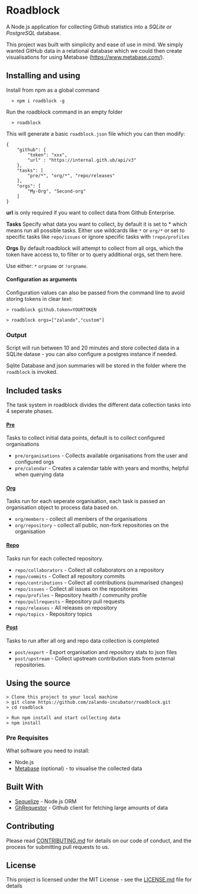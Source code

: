 # Roadblock

A Node.js application for collecting Github statistics into a _SQLite or PostgreSQL_ database.

This project was built with simplicity and ease of use in mind. We simply wanted GitHub data in a relational database which we could then create visualisations for using Metabase (https://www.metabase.com/).


## Installing and using
Install from npm as a global command
```
  > npm i roadblock -g
```

Run the roadblock command in an empty folder
```
  > roadblock
```

This will generate a basic `roadblock.json` file which you can then modify:

```
{
    "github": {
        "token": "xxx",
        "url" : "https://internal.gith.ub/api/v3" 
    },
    "tasks": [
        "pre/*", "org/*", "repo/releases"
    ],
    "orgs": [
        "My-Org", "Second-org"
    ]
}
```

**url** is only required if you want to collect data from Github Enterprise.

**Tasks** Specify what data you want to collect, by default it is set to * which means
run all possible tasks.
Either use wildcards like `*` or `org/*` or set to 
specific tasks like `repo/issues` or ignore specific tasks with `!repo/profiles`

**Orgs** By default roadblock will attempt to collect from all orgs, which the token 
have access to, to filter or to query additional orgs, set them here.

Use either: `*` `orgname` or `!orgname`.


#### Configuration as arguments
Configuration values can also be passed from the command line to avoid storing tokens in 
clear text:

```
> roadblock github.token=YOURTOKEN

> roadblock orgs=["zalando","custom"]
```

### Output
Script will run between 10 and 20 minutes and store collected data in a SQLite datase - you can also configure a postgres instance if needed.

Sqlite Database and json summaries will be stored in the folder where the `roadblock` is invoked.

## Included tasks
The task system in roadblock divides the different data collection tasks into 4 seperate phases. 

#### [Pre](tasks/pre)
Tasks to collect initial data points, default is to collect configured organisations

- `pre/organisations` - Collects available organisations from the user and configured orgs
- `pre/calendar` - Creates a calendar table with years and months, helpful when querying data

#### [Org](tasks/org)
Tasks run for each seperate organisation, each task is passed an organisation object to process data based on. 

- `org/members` - collect all members of the organisations
- `org/repository` - collect all public, non-fork repositories on the organisation
  
#### [Repo](tasks/repo)
Tasks run for each collected repository. 

- `repo/collaborators` - Collect all collaborators on a repository
- `repo/commits` - Collect all repository commits
- `repo/contributions` - Collect all contributions (summarised changes)
- `repo/issues` - Collect all issues on the repositories
- `repo/profiles` - Repository health / community profile
- `repo/pullrequests` - Repository pull requests
- `repo/releases` - All releases on repository
- `repo/topics` - Repository topics       

#### [Post](tasks/post)
Tasks to run after all org and repo data collection is completed

- `post/export` - Export organisation and repository stats to json files
- `post/upstream` - Collect upstream contribution stats from external repositories.


## Using the source
```
> Clone this project to your local machine
> git clone https://github.com/zalando-incubator/roadblock.git
> cd roadblock

> Run npm install and start collecting data
> npm install

```

### Pre Requisites

What software you need to install:

- Node.js
- [Metabase](https://www.metabase.com/) (optional) - to visualise the collected data

## Built With

* [Sequelize](http://docs.sequelizejs.com/) - Node.js ORM
* [GhRequestor](https://github.com/Microsoft/ghrequestor) - Github client for fetching large amounts of data

## Contributing

Please read [CONTRIBUTING.md](CONTRIBUTING.md) for details on our code of conduct, and the process for submitting pull requests to us.


## License

This project is licensed under the MIT License - see the [LICENSE.md](LICENSE.md) file for details